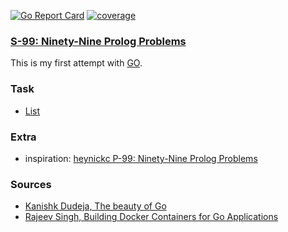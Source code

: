[![Go Report Card][go-report-image]][go-report-url]
[![coverage][coverage-image]][coverage-url]

[go-report-image]: https://goreportcard.com/badge/github.com/timiTao/go99
[go-report-url]: https://goreportcard.com/report/github.com/timiTao/go99
[coverage-image]: https://coveralls.io/repos/github/timiTao/go99/badge.svg?branch=master
[coverage-url]: https://coveralls.io/github/timiTao/go99?branch=master

### [S-99: Ninety-Nine Prolog Problems](http://www.ic.unicamp.br/~meidanis/courses/mc336/2009s2/prolog/problemas/)

This is my first attempt with [GO](https://golang.org/).

### Task

* [List](/List/README.md)

### Extra

* inspiration: [heynickc P-99: Ninety-Nine Prolog Problems](https://github.com/heynickc/ninety_nine_prolog)


### Sources

* [Kanishk Dudeja, The beauty of Go](https://hackernoon.com/the-beauty-of-go-98057e3f0a7d)
* [Rajeev Singh, Building Docker Containers for Go Applications](https://www.callicoder.com/docker-golang-image-container-example/)